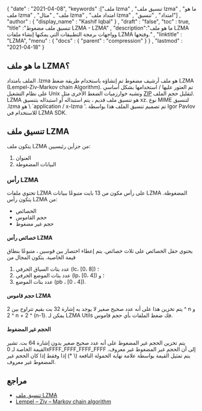 {
  "date" : "2021-04-08",
  "keywords" :["ملف lzma" , "تنسيق ملف lzma" , "ما هو ملف lzma" , "ملف" , "مثال lzma" , "امتداد ملف lzma" , "امتداد" , "تنسيق"] ,
  "author" : {
    "display_name" : "Kashif Iqbal"
} ,
  "draft" : "false",
  "toc" : true,
  "title" :"تنسيق ملف مضغوط LZMA - LZMA" ,
  "description":"ما هو ملف LZMA وواجهات برمجة التطبيقات التي يمكنها إنشاء ملفات LZMA وفتحها." ,
  "linktitle" : "LZMA",
  "menu" : {
    "docs" : {
      "parent" : "compression"
}
} ,
  "lastmod" : "2021-04-18"
}

## ما هو ملف LZMA؟

الملف بامتداد .lzma هو ملف أرشيف مضغوط تم إنشاؤه باستخدام طريقة ضغط LZMA (Lempel-Ziv-Markov chain Algorithm). تم العثور عليها / استخدامها بشكل أساسي على نظام التشغيل Unix وتشبه خوارزميات الضغط الأخرى مثل [ZIP](/ar/compression/zip/) لتقليل حجم الملف. LZMA هو تنسيق ملف قديم ، يتم استبداله أو استبداله بتنسيق xz. نوع MIME لتنسيق .lzma هو \ `application / x-lzma '. تم تصميم تنسيق الملف هذا بواسطة Igor Pavlov للاستخدام في LZMA SDK.

## تنسيق ملف LZMA

يتكون ملف LZMA من جزأين رئيسيين:

1. العنوان
1. البيانات المضغوطة


### رأس LZMA

تحتوي ملفات LZMA على رأس مكون من 13 بايت متبوعًا ببيانات LZMA المضغوطة. يتكون رأس LZMA من:

* الخصائص
* حجم القاموس
* حجم غير مضغوط

#### خصائص رأس LZMA

يحتوي حقل الخصائص على ثلاث خصائص. يتم إعطاء اختصار بين قوسين ، متبوعًا بنطاق قيمة الخاصية. يتكون المجال من

1) عدد بتات السياق الحرفي (lc، [0، 8]) ؛
2) عدد بتات الموضع الحرفي (lp، [0، 4]) ؛ و
3) عدد بتات الموضع (pb ، [0 ، 4]).

#### حجم قاموس LZMA

يتم تخزين هذا على أنه عدد صحيح صغير لا يوجد به إشارة 32 بت بقيم تتراوح بين 2 ^ n و 2 ^ n + 2 ^ (n-1). يمكن لـ LZMA Utils فك ضغط الملفات بأي حجم قاموس.

#### الحجم غير المضغوط
يتم تخزين الحجم غير المضغوط على أنه عدد صحيح صغير بدون إشارة 64 بت. تشير القيمة الخاصة لـ 0xFFFF_FFFF_FFFF_FFFF إلى أن الحجم غير المضغوط غير معروف. يتم تمثيل القيمة بواسطة علامة نهاية الحمولة النافعة (\ *) إذا وفقط إذا كان الحجم غير المضغوط غير معروف.

## مراجع

* [تنسيق ملف LZMA](https://svn.python.org/projects/external/xz-5.0.3/doc/lzma-file-format.txt)
* [Lempel – Ziv – Markov chain algorithm](https://en.wikipedia.org/wiki/Lempel٪E2٪80٪93Ziv٪E2٪80٪93Markov_chain_algorithm)


